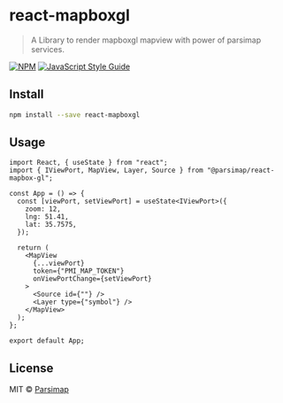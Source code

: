 # react-mapboxgl

> A Library to render mapboxgl mapview with power of parsimap services.

[![NPM](https://img.shields.io/npm/v/@parsimap/react-mapbox-gl.svg)](https://www.npmjs.com/package/@parsimap/react-mapbox-gl) [![JavaScript Style Guide](https://img.shields.io/badge/code_style-standard-brightgreen.svg)](https://standardjs.com)

## Install

```bash
npm install --save react-mapboxgl
```

## Usage

```tsx
import React, { useState } from "react";
import { IViewPort, MapView, Layer, Source } from "@parsimap/react-mapbox-gl";

const App = () => {
  const [viewPort, setViewPort] = useState<IViewPort>({
    zoom: 12,
    lng: 51.41,
    lat: 35.7575,
  });

  return (
    <MapView
      {...viewPort}
      token={"PMI_MAP_TOKEN"}
      onViewPortChange={setViewPort}
    >
      <Source id={""} />
      <Layer type={"symbol"} />
    </MapView>
  );
};

export default App;
```

## License

MIT © [Parsimap](https://github.com/parsimap)
